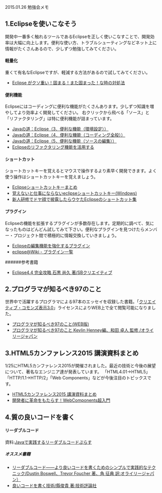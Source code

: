 2015.01.26 勉強会メモ

## 1.Eclipseを使いこなそう
開発中一番多く触れるツールであるEclipseを正しく使いこなすことで、開発効率は大幅に向上します。便利な使い方、トラブルシューティングなどネット上に情報がたくさんあるので、少しずつ勉強してみてください。
#### 軽量化
重くて有名なEclipseですが、軽減する方法があるので試してみてください。
* [Eclipse がクソ重い！固まる！また固まった！な時の対処法](http://matome.naver.jp/odai/2134318603882565301)

#### 便利機能
Eclipseにはコーディングに便利な機能がたくさんあります。少しずつ知識を増やしてより効率よく開発してください。
右クリックから飛べる「ソース」と「リファクタリング」は特に便利機能が詰まっています。
* [Javaの道：Eclipse（3．便利な機能（環境設定））](http://www.javaroad.jp/opensource/js_eclipse8.htm)
* [Javaの道：Eclipse（4．便利な機能（コーディング全般））](http://www.javaroad.jp/opensource/js_eclipse11.htm)
* [Javaの道：Eclipse（5．便利な機能（ソースの編集））](http://www.javaroad.jp/opensource/js_eclipse12.htm)
* [Eclipseのリファクタリング機能を活用する](http://techbooster.jpn.org/andriod/environment/7830/)

#### ショートカット
ショートカットキーを覚えるとマウスで操作するより素早く開発できます。よく使う操作はショートカットキーを覚えましょう。
* [Eclipseショートカットキーまとめ](http://d.hatena.ne.jp/wyukawa/20090628/1246183795)
* [覚えないと仕事にならないeclipseショートカットキー(Windows)](http://qiita.com/toshi0383/items/1d2a990392998789062c)
* [新人研修でドヤ顔で披露したらウケたEclipseのショートカット集](http://qiita.com/arai-wa/items/c2eb7387b5bf37b4ace4)

#### プラグイン
Eclipseの機能を拡張するプラグインが多数存在します。定期的に調べて、気になったものはどんどん試してみて下さい。便利なプラグインを見つけたらメンバー・プロジェクト間で積極的に情報交換していきましょう。
* [Eclipseの編集機能を強化するプラグイン](http://news.mynavi.jp/column/ide/041/)
* [eclipse@Wiki - プラグイン一覧](http://www10.atwiki.jp/eclipse/pages/7.html)

######参考書籍
* [Eclipse4.4 完全攻略 石黒 尚久 著/SBクリエイティブ](http://www.amazon.co.jp/Eclipse4-4-%E5%AE%8C%E5%85%A8%E6%94%BB%E7%95%A5-%E5%AE%8C%E5%85%A8%E6%94%BB%E7%95%A5%E3%82%B7%E3%83%AA%E3%83%BC%E3%82%BA-%E7%9F%B3%E9%BB%92-%E5%B0%9A%E4%B9%85/dp/4797380950)

## 2.プログラマが知るべき97のこと
世界中で活躍するプログラマによる97本のエッセイを収録した書籍。「[クリエイティブ・コモンズ表示3.0](http://creativecommons.org/licenses/by/3.0/us/deed.ja)」ライセンスによりWEB上で全て閲覧可能になりました。
* [プログラマが知るべき97のこと(WEB版)](http://xn--97-273ae6a4irb6e2hsoiozc2g4b8082p.com/)
* [プログラマが知るべき97のこと Kevlin Henney編、和田 卓人 監修 /オライリージャパン](http://www.oreilly.co.jp/books/9784873114798/)

## 3.HTML5カンファレンス2015 講演資料まとめ
1/25にHTML5カンファレンス2015が開催されました。最近の技術と今後の展望について、著名なエンジニア達が発表しています。
「HTML4.01→HTML5」「HTTP/1.1→HTTP/2」「Web Components」などが今後注目のトピックスです。
* [HTML5カンファレンス2015 講演資料まとめ](http://unsolublesugar.com/20150125/104819/)
* [開発者に革命をもたらす！WebComponents超入門](http://liginc.co.jp/web/html-css/html/58267)

## 4.質の良いコードを書く
#### リーダブルコード
資料:[Javaで実践するリーダブルコードぷらす](http://www.slideshare.net/mobile/norimatsu2012/ss-23791246)

##### オススメ書籍
* [リーダブルコード――より良いコードを書くためのシンプルで実践的なテクニック/Dustin Boswell、Trevor Foucher 著、角 征典 訳:オライリージャパン）](http://www.oreilly.co.jp/books/9784873115658/)
* [良いコードを書く技術/縣俊貴 著:技術評論社](http://gihyo.jp/book/2011/978-4-7741-4596-9)

